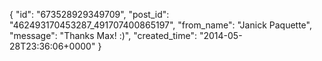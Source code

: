  {
   "id": "673528929349709",
   "post_id": "462493170453287_491707400865197",
   "from_name": "Janick Paquette",
   "message": "Thanks Max! :)",
   "created_time": "2014-05-28T23:36:06+0000"
 }
